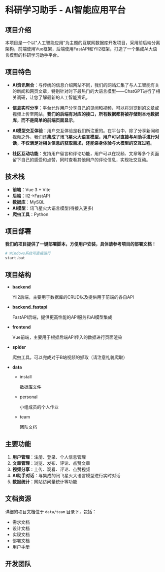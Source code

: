 
# 科研学习助手 - AI智能应用平台

## 项目介绍

本项目是一个以"人工智能应用"为主题的互联网数据库开发项目，采用前后端分离架构，前端使用Vue框架，后端使用FastAPI和YII2框架，打造了一个集成AI大语言模型的科研学习助手平台。

## 项目特色

* **AI资讯聚合**：与传统的信息介绍网站不同，我们的网站汇集了与人工智能有关的新闻和网页文章，特别针对时下最热门的大语言模型——ChatGPT进行了相关调研，让您了解最新的人工智能资讯。

* **信息实时分享**：平台允许用户分享自己的见闻和视频，可以将浏览到的文章或视频上传至网站。**我们的后端有对应的接口，所有数据都将被存储到本地数据库，而不是简单的前端页面显示**。

* **AI模型交互体验**：用户交互体验是我们所注重的。在平台中，除了分享新闻和视频之外，我们还**集成了讯飞星火大语言模型，用户可以直接与AI助手进行对话，不仅满足对相关信息的获取需求，还能亲身体验与大模型的交互过程**。

* **社区互动功能**：支持用户留言和评论功能，用户可以在视频、文章等多个页面留下自己的感受和点赞，同时查看其他用户的评论信息，实现社交互动。

## 技术栈

* **前端**：Vue 3 + Vite
* **后端**：II2->FastAPI
* **数据库**：MySQL
* **AI模型**：讯飞星火大语言模型(待接入更多)
* **爬虫工具**：Python

## 项目部署

**我们的项目提供了一键部署脚本，方便用户安装，具体请参考项目的部署文档！**

```bash
# Windows系统可直接运行
start.bat
```

## 项目结构

- **backend**

  Yii2后端，主要用于数据库的CRUD以及提供用于前端的各自API

- **backend_fastapi**

  FastAPI后端，提供更高性能的API服务和AI模型集成

- **frontend**

  Vue前端，主要用于根据后端API传入的数据进行页面渲染

- **spider**

  爬虫工具，可以完成对于B站视频的抓取（请注意礼貌爬取）

- **data**

  - install

    数据库文件

  - personal

    小组成员的个人作业

  - team

    团队文档

## 主要功能

1. **用户管理**：注册、登录、个人信息管理
2. **文章管理**：浏览、发布、评论、点赞文章
3. **视频分享**：上传、观看、评论、点赞视频
4. **AI助手对话**：与集成的讯飞星火大语言模型进行实时对话
5. **数据统计**：网站访问量统计等功能

## 文档资源

详细的项目文档位于 `data/team` 目录下，包括：

- 需求文档
- 设计文档
- 实现文档
- 部署文档
- 用户手册

## 开发团队
